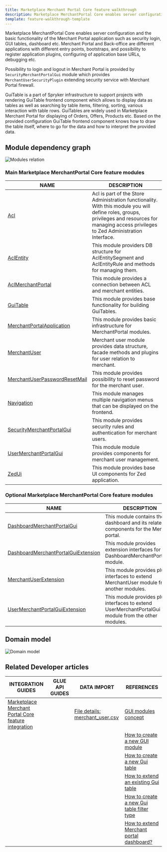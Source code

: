 ```yaml
---
title: Marketplace Merchant Portal Core feature walkthrough
description: Marketplace MerchantPortal Core enables server configuration and the basic functionality of the Merchant Portal such as security login.
template: feature-walkthrough-template
---
```


Marketplace MerchantPortal Core enables server configuration and the basic functionality of the Merchant Portal application 
such as security login, GUI tables, dashboard etc. Merchant Portal and Back-office are different applications with 
different entry points, bootstraps, and possibility to register application plugins, configuring of application 
base URLs, debugging etc.

Possibility to login and logout in Merchant Portal is provided by ``SecurityMerchantPortalGui`` module which provides 
``MerchantUserSecurityPlugin`` extending security service with Merchant Portal firewall. 

GuiTable is a part of Spryker infrastructure to support projects with rendering GuiTable frontend component which allows
to display data as tables as well as searching by table items, filtering, sorting, various interaction with table rows. 
GuiTables are widely used in Marketplace Merchant Portal for displaying of Orders, Offers, Products etc. 
Based on the provided configuration GuiTable frontend component knows how to draw the table itself, 
where to go for the data and how to interpret the provided data.

## Module dependency graph

![Modules relation](https://confluence-connect.gliffy.net/embed/image/2e0be237-6e7b-4488-8d4b-811707c14ea0.png?utm_medium=live&utm_source=custom)


### Main Marketplace MerchantPortal Core feature modules

| NAME | DESCRIPTION | 
| -------------------- | --------------------- |
| [Acl](https://github.com/spryker/acl) | Acl is part of the Store Administration functionality. With this module you will define roles, groups, privileges and resources for managing access privileges to Zed Administration Interface.
| [AclEntity](https://github.com/spryker/acl-entity) | This module providers DB structure for AclEntitySegment and AclEntityRule and methods for managing them.
| [AclMerchantPortal](https://github.com/spryker/acl-merchant-portal) | This module provides a connection between ACL and merchant entities.
| [GuiTable](https://github.com/spryker/gui-table) | This module provides base functionality for building GuiTables. 
| [MerchantPortalApplication](https://github.com/spryker/merchant-portal-application) | This module provides basic infrastructure for MerchantPortal modules. 
| [MerchantUser](https://github.com/spryker/merchant-user) | Merchant user module provides data structure, facade methods and plugins for user relation to merchant. 
| [MerchantUserPasswordResetMail](https://github.com/spryker/merchant-user-password-reset-mail) | This module provides possibility to reset password for the merchant user.
| [Navigation](https://github.com/spryker/navigation) | This module manages multiple navigation menus that can be displayed on the frontend. 
| [SecurityMerchantPortalGui](https://github.com/spryker/security-merchant-portal-gui) | This module provides security rules and authentication for merchant users.
| [UserMerchantPortalGui](https://github.com/spryker/user-merchant-portal-gui) | This module module provides components for merchant user management. 
| [ZedUi](https://github.com/spryker/zed-ui) | This module provides base UI components for Zed application.

### Optional Marketplace MerchantPortal Core feature modules

| NAME | DESCRIPTION | 
| -------------------- | --------------------- |
| [DashboardMerchantPortalGui](https://github.com/spryker/dashboard-merchant-portal-gui) | This module contains the dashboard and its related components for the Merchant portal.
| [DashboardMerchantPortalGuiExtension](https://github.com/spryker/dashboard-merchant-portal-gui-extension) | This module provides extension interfaces for DashboardMerchantPortalGui module.
| [MerchantUserExtension](https://github.com/spryker/merchant-user-extension) | This module provides plugin interfaces to extend MerchantUser module from another modules.
| [UserMerchantPortalGuiExtension](https://github.com/spryker/user-merchant-portal-gui-extension) | This module provides plugin interfaces to extend UserMerchantPortalGui module from the other modules.

## Domain model

![Domain model](https://confluence-connect.gliffy.net/embed/image/2f5bae0d-8b37-45f5-ad08-06ca5c0c562d.png?utm_medium=live&utm_source=custom)

## Related Developer articles

|INTEGRATION GUIDES  |GLUE API GUIDES  |DATA IMPORT  | REFERENCES  |
|---------|---------|---------|--------|
| [Marketplace Merchant Portal Core feature integration](/docs/marketplace/dev/feature-integration-guides/202108.0/marketplace-merchant-portal-core-feature-integration.html)          |          | [File details: merchant_user.csv](/docs/marketplace/dev/data-import/202108.0/file-details-merchant-user.csv)           | [GUI modules concept](/docs/marketplace/dev/back-end/marketplace-merchant-portal-core-feature/gui-modules-concept.html) |
|        |          |          | [How to create a new GUI module](/docs/marketplace/dev/howtos/how-to-create-gui-module.html)  |
|        |          |          | [How to create a new Gui table](/docs/marketplace/dev/howtos/how-to-create-gui-table.html)  |
|        |          |          | [How to extend an existing Gui table](/docs/marketplace/dev/howtos/how-to-extend-gui-table.html)  |
|        |          |          | [How to create a new Gui table filter type](/docs/marketplace/dev/howtos/how-to-add-new-filter-type.html)  |
|        |          |          | [How to extend Merchant portal dashboard?](/docs/marketplace/dev/howtos/how-to-extend-merchant-portal-dashboard.html)  |